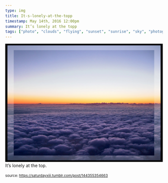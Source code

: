 ```yaml
---
type: img
title: It-s-lonely-at-the-topp
timestamp: May 14th, 2016 12:00pm
summary: It’s lonely at the topp 
tags: ["photo", "clouds", "flying", "sunset", "sunrise", "sky", "photography"]
---
```

<img src="../media/144355354663.jpg"/>
                                                                                          <div class="caption">
It’s lonely at the top.
 
                                    
                
                
                
                
                                
<small>source: https://saturdayxiii.tumblr.com/post/144355354663</small>